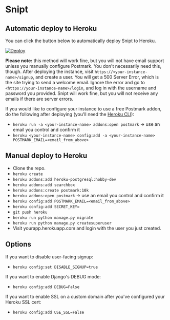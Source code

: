 # Snipt

## Automatic deploy to Heroku

You can click the button below to automatically deploy Snipt to Heroku.

[![Deploy](https://www.herokucdn.com/deploy/button.svg)](https://heroku.com/deploy?template=https://github.com/nicksergeant/snipt/tree/heroku)

**Please note:** this method will work fine, but you will not have email support
unless you manually configure Postmark. You don't necessarily need this,
though.  After deploying the instance, visit
`https://<your-instance-name>/signup`, and create a user. You will get a 500
Server Error, which is the site trying to send a welcome email. Ignore the
error and go to `<https://your-instance-name>/login`, and log in with the
username and password you provided. Snipt will work fine, but you will not
receive any emails if there are server errors.

If you would like to configure your instance to use a free Postmark addon, do
the following after deploying (you'll need the
[Heroku CLI](https://devcenter.heroku.com/articles/heroku-command-line)):

- `heroku run -a <your-instance-name> addons:open postmark` -> use an email you control and confirm it
- `heroku <your-instance-name> config:add -a <your-instance-name> POSTMARK_EMAIL=<email_from_above>`

## Manual deploy to Heroku

- Clone the repo.
- `heroku create`
- `heroku addons:add heroku-postgresql:hobby-dev`
- `heroku addons:add searchbox`
- `heroku addons:create postmark:10k`
- `heroku addons:open postmark` -> use an email you control and confirm it
- `heroku config:add POSTMARK_EMAIL=<email_from_above>`
- `heroku config:add SECRET_KEY=`
- `git push heroku`
- `heroku run python manage.py migrate`
- `heroku run python manage.py createsuperuser`
- Visit yourapp.herokuapp.com and login with the user you just created.

## Options

If you want to disable user-facing signup:

- `heroku config:set DISABLE_SIGNUP=true`

If you want to enable Django's DEBUG mode:

- `heroku config:add DEBUG=False`

If you want to enable SSL on a custom domain after you've configured your
Heroku SSL cert:

- `heroku config:add USE_SSL=False`
